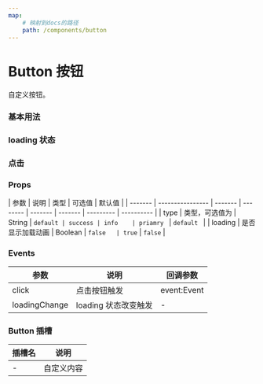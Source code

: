 ```yaml
---
map:
    # 映射到docs的路径
    path: /components/button
---
```


# Button 按钮

自定义按钮。

### 基本用法

<demo src="./demo/demo.vue"
  language="vue"
  desc="使用 type 来定义按钮的样式。">
</demo>

### loading 状态

<demo src="./demo/loading.vue"
  language="vue"
  desc="通过 loading 属性来设置按钮加载中的状态 ">
</demo>

### 点击

<demo src="./demo/click.vue"
  language="vue"
  desc="点击按钮触发 count++ ">
</demo>

### Props

| 参数    | 说明             | 类型    | 可选值   | 默认值  |
| ------- | ---------------- | ------- | -------- | ------- | ------- | --------- | ---------- |
| type    | 类型，可选值为   | String  | `default | success | info    | priamry ` | `default ` |
| loading | 是否显示加载动画 | Boolean | `false   | true`   | `false` |

### Events

| 参数          | 说明                 | 回调参数    |
| ------------- | -------------------- | ----------- |
| click         | 点击按钮触发         | event:Event |
| loadingChange | loading 状态改变触发 | -           |

### Button 插槽

| 插槽名 | 说明       |
| ------ | ---------- |
| -      | 自定义内容 |
